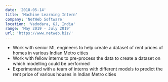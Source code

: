 ```yaml
---
date: '2018-05-14'
title: 'Machine Learning Intern'
company: 'NetWeb Software'
location: 'Vadodara, GJ, India'
range: 'May 2019 - July 2019'
url: 'https://www.netweb.biz/'
---
```


- Work with senior ML engineers to help create a dataset of rent prices of homes in various Indian Metro cities
- Work with fellow interns to pre-process the data to create a dataset on which modelling could be performed
- Experimented with a team of interns with different models to predict the rent price of various houses in Indian Metro cities

